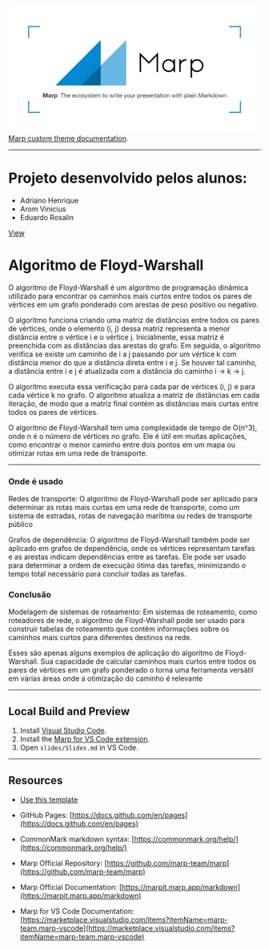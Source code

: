 ![logo marp](./slides/img/marp-logo.png)
[Marp custom theme documentation](https://marpit.marp.app/theme-css).

---

# Projeto desenvolvido pelos alunos:

- Adriano Henrique
- Arom Vinicius
- Eduardo Rosalin

[View](./slides/Slides.md)

# Algoritmo de Floyd-Warshall

O algoritmo de Floyd-Warshall é um algoritmo de programação dinâmica utilizado para encontrar os caminhos mais curtos entre todos os pares de vértices em um grafo ponderado com arestas de peso positivo ou negativo.

O algoritmo funciona criando uma matriz de distâncias entre todos os pares de vértices, onde o elemento (i, j) dessa matriz representa a menor distância entre o vértice i e o vértice j. Inicialmente, essa matriz é preenchida com as distâncias das arestas do grafo. Em seguida, o algoritmo verifica se existe um caminho de i a j passando por um vértice k com distância menor do que a distância direta entre i e j. Se houver tal caminho, a distância entre i e j é atualizada com a distância do caminho i → k → j.

O algoritmo executa essa verificação para cada par de vértices (i, j) e para cada vértice k no grafo. O algoritmo atualiza a matriz de distâncias em cada iteração, de modo que a matriz final contém as distâncias mais curtas entre todos os pares de vértices.

O algoritmo de Floyd-Warshall tem uma complexidade de tempo de O(n^3), onde n é o número de vértices no grafo. Ele é útil em muitas aplicações, como encontrar o menor caminho entre dois pontos em um mapa ou otimizar rotas em uma rede de transporte.

---

### Onde é usado

Redes de transporte: O algoritmo de Floyd-Warshall pode ser aplicado para determinar as rotas mais curtas em uma rede de transporte, como um sistema de estradas, rotas de navegação marítima ou redes de transporte público

Grafos de dependência: O algoritmo de Floyd-Warshall também pode ser aplicado em grafos de dependência, onde os vértices representam tarefas e as arestas indicam dependências entre as tarefas. Ele pode ser usado para determinar a ordem de execução ótima das tarefas, minimizando o tempo total necessário para concluir todas as tarefas.

### Conclusão

Modelagem de sistemas de roteamento: Em sistemas de roteamento, como roteadores de rede, o algoritmo de Floyd-Warshall pode ser usado para construir tabelas de roteamento que contêm informações sobre os caminhos mais curtos para diferentes destinos na rede.

Esses são apenas alguns exemplos de aplicação do algoritmo de Floyd-Warshall. Sua capacidade de calcular caminhos mais curtos entre todos os pares de vértices em um grafo ponderado o torna uma ferramenta versátil em várias áreas onde a otimização do caminho é relevante

---

## Local Build and Preview

1. Install [Visual Studio Code](https://code.visualstudio.com/).
2. Install the [Marp for VS Code extension](https://marketplace.visualstudio.com/items?itemName=marp-team.marp-vscode).
3. Open `slides/Slides.md` in VS Code.

---

## Resources

- [Use this template](https://github.com/codebytes/marp-slides-template/generate)

- GitHub Pages: [https://docs.github.com/en/pages](https://docs.github.com/en/pages)

- CommonMark markdown syntax: [https://commonmark.org/help/](https://commonmark.org/help/)

- Marp Official Repository: [https://github.com/marp-team/marp](https://github.com/marp-team/marp)
- Marp Official Documentation: [https://marpit.marp.app/markdown](https://marpit.marp.app/markdown)
- Marp for VS Code Documentation: [https://marketplace.visualstudio.com/items?itemName=marp-team.marp-vscode](https://marketplace.visualstudio.com/items?itemName=marp-team.marp-vscode)

